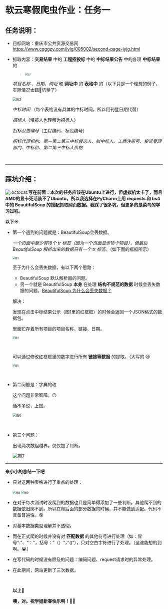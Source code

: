 # 软云寒假爬虫作业：任务一


## 任务说明：

- 目标网站：重庆市公共资源交易网 https://www.cqggzy.com/jyjg/005002/second-page-jyjg.html 

- 抓取内容：**交易结果** 中的 **工程招投标** 中的 **中标结果公告** 中的各项 **中标结果** 的

   > <img src="./ScreenShort/1.png" style="zoom:50%" alt="图1">

   *项目名称* 、*日期*、*网址*  和 **网址中** 的 **表格中** 的（以下只是一个理想的例子，实际情况太踏🐴坑爹了）

   <img src="./ScreenShort/2.png" style="zoom:70%" alt="图2">

   *中标时间* （每个表格没有具体的中标时间，所以用刊登日期代替）

   *招标人*（填报人也理解为招标人）

   *招标公告编号*（工程编码、标段编号）

   *招标代理机构*、*第一第二第三中标候选人*、*拟中标人*、*工商注册号*、*投诉受理部门*、*中标价*、*第二第三中标人价格*

   ​

***



## 踩坑介绍：

![:octocat:](https://github.githubassets.com/images/icons/emoji/octocat.png)**写在前面：本次的任务应该在Ubuntu上进行，但虚拟机太卡了，而且AMD的显卡死活装不了Ubuntu，所以我选择在PyCharm上用 requests 和 bs4 中的 BeautifulSoup 的搭配抓取网页数据。我踩了很多坑，但更多的是菜鸟的学习过程。**


**以下**☀️

- 第一个遇到的问题就是：BeautifulSoup会丢数据。

  *一个页面中至少有18个 tr 标签（因为一个页面显示18个项目），但最后 BeautifulSoup 解析出来的数据只有一个 tr 标签。*（如下面的框框所示）

  <img src="./ScreenShort/3.png" style="zoom:50%" alt="图3">

  至于为什么会丢失数据，有以下两个思路：

  - BeautifulSoup 默认解析器的问题。
  - 另一个就是 BeautifulSoup **本身** 在处理 **结构不规范的数据** 时候会丢失数据的问题。[BeautifulSoup 为什么会丢失数据？](https://www.crummy.com/software/BeautifulSoup/bs3/documentation.zh.html#Beautiful%20Soup%20loses%20the%20data%20I%20fed%20it%21%20Why?%20WHY?????)

  解决：

  发现在点击中标结果公示（图1里的红框框）的时候会返回一个JSON格式的数据包。

  里面贮存着所有项目的项目名称、链接、日期。

  <img src="./ScreenShort/4.png" style="zoom:50%" alt="图4">

  ​

  可以通过修改红框框里的数字进行所有 **链接等数据** 的提取。（大写的 😆

  <img src="./ScreenShort/5.png" style="zoom:50%" alt="图5">

  ​


- 第二问题是：字典的改

  这个问题非常智障。😑

  话不多说，上图。

  <img src="./ScreenShort/6.png" style="zoom:70%" alt="图6">

  ​


- 第三个问题：

  出现两次数组越界，仅仅加了判断。

  <img src="./ScreenShort/7.png" alt="图7">


***



**来小小的总结一下吧** 

- 只对这两种表格进行了重点的处理：

  <img src="./ScreenShort/9.png" style="zoom:60%" alt="图8">

  <img src="./ScreenShort/8.png" style="zoom:60%" alt="图9">

- 在对于每次测试时没爬到的数据也只是简单得添加了一些判断。其他爬不到的数据依旧爬不到。所以在爬后面的部分数据的时候，并不能做到适配。代码不具备普遍性。😰

- 对基本数据类型理解并不透彻。

- 而在正式爬的时候并没有对 **匹配数据** 的其他符号进行处理（如：冒号":”、“："，括号：”（）“，”()“），只对空白字符进行了处理。（这谁能想的到啊。😭）

- 在写代码的时候没有顾及的问题：编码问题、request请求时的异常处理。

- 在此期间，网站更新了三次数据。

  ​

  **以上**🌝
  
  **噢，对。祝学姐新春快乐鸭！😬😃**
